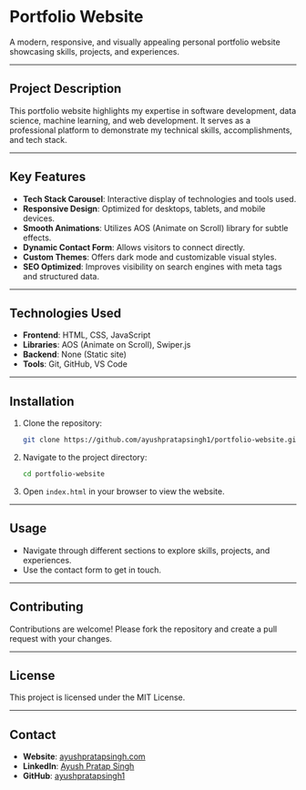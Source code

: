 # Portfolio Website

A modern, responsive, and visually appealing personal portfolio website showcasing skills, projects, and experiences.

---

## Project Description

This portfolio website highlights my expertise in software development, data science, machine learning, and web development. It serves as a professional platform to demonstrate my technical skills, accomplishments, and tech stack.

---

## Key Features

- **Tech Stack Carousel**: Interactive display of technologies and tools used.
- **Responsive Design**: Optimized for desktops, tablets, and mobile devices.
- **Smooth Animations**: Utilizes AOS (Animate on Scroll) library for subtle effects.
- **Dynamic Contact Form**: Allows visitors to connect directly.
- **Custom Themes**: Offers dark mode and customizable visual styles.
- **SEO Optimized**: Improves visibility on search engines with meta tags and structured data.

---

## Technologies Used

- **Frontend**: HTML, CSS, JavaScript
- **Libraries**: AOS (Animate on Scroll), Swiper.js
- **Backend**: None (Static site)
- **Tools**: Git, GitHub, VS Code

---

## Installation

1. Clone the repository:
    ```bash
    git clone https://github.com/ayushpratapsingh1/portfolio-website.git
    ```
2. Navigate to the project directory:
    ```bash
    cd portfolio-website
    ```
3. Open `index.html` in your browser to view the website.

---

## Usage

- Navigate through different sections to explore skills, projects, and experiences.
- Use the contact form to get in touch.

---

## Contributing

Contributions are welcome! Please fork the repository and create a pull request with your changes.

---

## License

This project is licensed under the MIT License.

---

## Contact

- **Website**: [ayushpratapsingh.com](https://www.ayushdev.tech)
- **LinkedIn**: [Ayush Pratap Singh](https://www.linkedin.com/in/ayushpratapsingh1/)
- **GitHub**: [ayushpratapsingh1](https://github.com/ayushpratapsingh1)